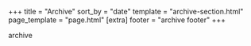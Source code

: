 +++
title = "Archive"
sort_by = "date"
template = "archive-section.html"
page_template = "page.html"
[extra]
footer = "archive footer"
+++

archive